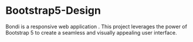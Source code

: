 # Bootstrap5-Design
Bondi is a responsive web application . This project leverages the power of Bootstrap 5 to create a seamless and visually appealing user interface.
